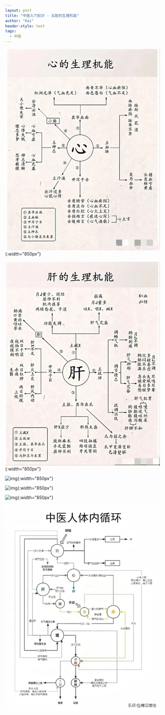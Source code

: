 ```yaml
---
layout: post
title: "中医入门知识 - 五脏的生理机能"
author: "Kai"
header-style: text
tags:
  - 中医
---
```


![img](https://raw.githubusercontent.com/fannkaii/MyPicBed/master/images/20240218170557.png){:width="850px"}

![img](https://raw.githubusercontent.com/fannkaii/MyPicBed/master/images/20240218170609.png){:width="850px"}

![img]([xxx](https://raw.githubusercontent.com/fannkaii/MyPicBed/master/images/20240218170627.png)){:width="850px"}

![img]([xxx](https://raw.githubusercontent.com/fannkaii/MyPicBed/master/images/20240218170640.png)){:width="850px"}

![img]([xxx](https://raw.githubusercontent.com/fannkaii/MyPicBed/master/images/20240218170654.png)){:width="850px"}

![20240218170711](https://raw.githubusercontent.com/fannkaii/MyPicBed/master/images/20240218170711.png)